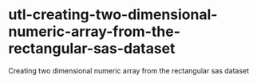 # utl-creating-two-dimensional-numeric-array-from-the-rectangular-sas-dataset
Creating two dimensional numeric array from the rectangular sas dataset
